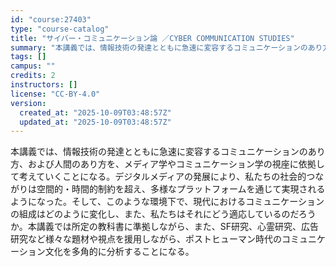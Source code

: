 ```yaml
---
id: "course:27403"
type: "course-catalog"
title: "サイバー・コミュニケーション論 ／CYBER COMMUNICATION STUDIES"
summary: "本講義では、情報技術の発達とともに急速に変容するコミュニケーションのあり方、および人間のあり方を、メディア学やコミュニケーション学の視座に依拠して考えていくことになる。デジタルメディアの発展により、私たちの社会的つながりは空間的・時間的制約…"
tags: []
campus: ""
credits: 2
instructors: []
license: "CC-BY-4.0"
version:
  created_at: "2025-10-09T03:48:57Z"
  updated_at: "2025-10-09T03:48:57Z"
---
```

本講義では、情報技術の発達とともに急速に変容するコミュニケーションのあり方、および人間のあり方を、メディア学やコミュニケーション学の視座に依拠して考えていくことになる。デジタルメディアの発展により、私たちの社会的つながりは空間的・時間的制約を超え、多様なプラットフォームを通じて実現されるようになった。そして、このような環境下で、現代におけるコミュニケーションの組成はどのように変化し、また、私たちはそれにどう適応しているのだろうか。本講義では所定の教科書に準拠しながら、また、SF研究、心霊研究、広告研究など様々な題材や視点を援用しながら、ポストヒューマン時代のコミュニケーション文化を多角的に分析することになる。
